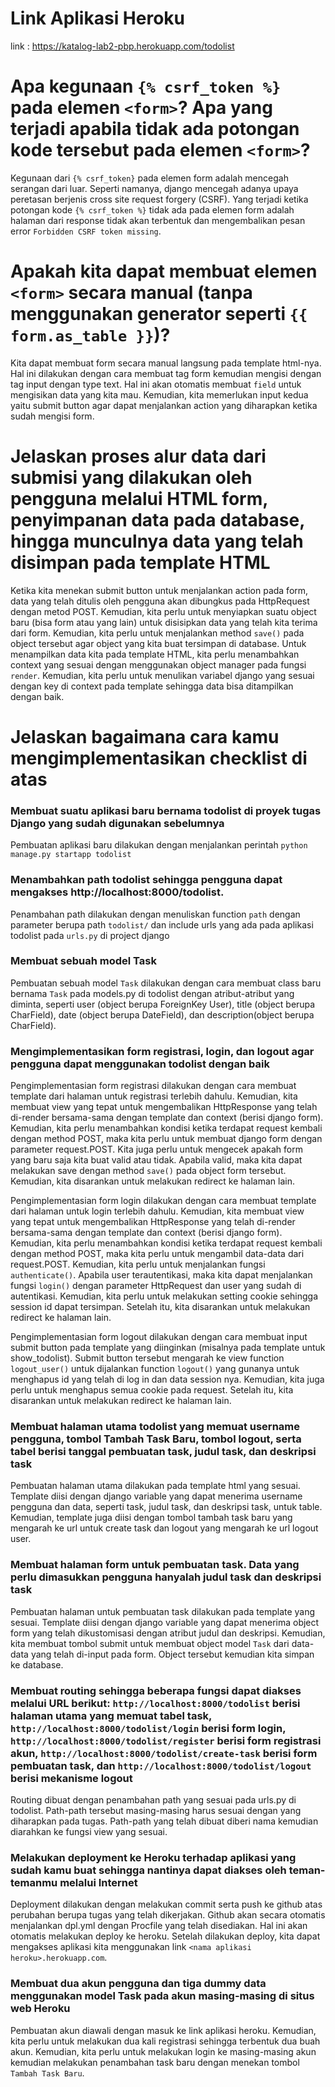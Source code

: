 # Link Aplikasi Heroku
link : https://katalog-lab2-pbp.herokuapp.com/todolist

# Apa kegunaan ```{% csrf_token %}``` pada elemen ```<form>```? Apa yang terjadi apabila tidak ada potongan kode tersebut pada elemen ```<form>```?
Kegunaan dari ```{% csrf_token}``` pada elemen form adalah mencegah serangan dari luar. Seperti namanya, django mencegah adanya upaya peretasan berjenis cross site request forgery (CSRF). Yang terjadi ketika potongan kode ```{% csrf_token %}``` tidak ada pada elemen form adalah halaman dari response tidak akan terbentuk dan mengembalikan pesan error ```Forbidden CSRF token missing```.

# Apakah kita dapat membuat elemen ```<form>``` secara manual (tanpa menggunakan generator seperti ```{{ form.as_table }}```)?
Kita dapat membuat form secara manual langsung pada template html-nya. Hal ini dilakukan dengan cara membuat tag form kemudian mengisi dengan tag input dengan type text. Hal ini akan otomatis membuat ```field``` untuk mengisikan data yang kita mau. Kemudian, kita memerlukan input kedua yaitu submit button agar dapat menjalankan action yang diharapkan ketika sudah mengisi form.

# Jelaskan proses alur data dari submisi yang dilakukan oleh pengguna melalui HTML form, penyimpanan data pada database, hingga munculnya data yang telah disimpan pada template HTML
Ketika kita menekan submit button untuk menjalankan action pada form, data yang telah ditulis oleh pengguna akan dibungkus pada HttpRequest dengan metod POST. Kemudian, kita perlu untuk menyiapkan suatu object baru (bisa form atau yang lain) untuk disisipkan data yang telah kita terima dari form. Kemudian, kita perlu untuk menjalankan method ```save()``` pada object tersebut agar object yang kita buat tersimpan di database. Untuk menampilkan data kita pada template HTML, kita perlu menambahkan context yang sesuai dengan menggunakan object manager pada fungsi ```render```. Kemudian, kita perlu untuk menulikan variabel django yang sesuai dengan key di context pada template sehingga data bisa ditampilkan dengan baik.

# Jelaskan bagaimana cara kamu mengimplementasikan checklist di atas
### Membuat suatu aplikasi baru bernama todolist di proyek tugas Django yang sudah digunakan sebelumnya
Pembuatan aplikasi baru dilakukan dengan menjalankan perintah ```python manage.py startapp todolist```

### Menambahkan path todolist sehingga pengguna dapat mengakses http://localhost:8000/todolist.
Penambahan path dilakukan dengan menuliskan function ```path``` dengan parameter berupa path ```todolist/``` dan include urls yang ada pada aplikasi todolist pada ```urls.py``` di project django

### Membuat sebuah model Task
Pembuatan sebuah model ```Task``` dilakukan dengan cara membuat class baru bernama ```Task``` pada models.py di todolist dengan atribut-atribut yang diminta, seperti user (object berupa ForeignKey User), title (object berupa CharField), date (object berupa DateField), dan description(object berupa CharField).

### Mengimplementasikan form registrasi, login, dan logout agar pengguna dapat menggunakan todolist dengan baik
Pengimplementasian form registrasi dilakukan dengan cara membuat template dari halaman untuk registrasi terlebih dahulu. Kemudian, kita membuat view yang tepat untuk mengembalikan HttpResponse yang telah di-render bersama-sama dengan template dan context (berisi django form). Kemudian, kita perlu menambahkan kondisi ketika terdapat request kembali dengan method POST, maka kita perlu untuk membuat django form dengan parameter request.POST. Kita juga perlu untuk mengecek apakah form yang baru saja kita buat valid atau tidak. Apabila valid, maka kita dapat melakukan save dengan method ```save()``` pada object form tersebut. Kemudian, kita disarankan untuk melakukan redirect ke halaman lain.

Pengimplementasian form login dilakukan dengan cara membuat template dari halaman untuk login terlebih dahulu. Kemudian, kita membuat view yang tepat untuk mengembalikan HttpResponse yang telah di-render bersama-sama dengan template dan context (berisi django form). Kemudian, kita perlu menambahkan kondisi ketika terdapat request kembali dengan method POST, maka kita perlu untuk mengambil data-data dari request.POST. Kemudian, kita perlu untuk menjalankan fungsi ```authenticate()```. Apabila user terautentikasi, maka kita dapat menjalankan fungsi ```login()``` dengan parameter HttpRequest dan user yang sudah di autentikasi. Kemudian, kita perlu untuk melakukan setting cookie sehingga session id dapat tersimpan. Setelah itu, kita disarankan untuk melakukan redirect ke halaman lain.

Pengimplementasian form logout dilakukan dengan cara membuat input submit button pada template yang diinginkan (misalnya pada template untuk show_todolist). Submit button tersebut mengarah ke view function ```logout_user()``` untuk dijalankan function ```logout()``` yang gunanya untuk menghapus id yang telah di log in dan data session nya. Kemudian, kita juga perlu untuk menghapus semua cookie pada request. Setelah itu, kita disarankan untuk melakukan redirect ke halaman lain.

### Membuat halaman utama todolist yang memuat username pengguna, tombol Tambah Task Baru, tombol logout, serta tabel berisi tanggal pembuatan task, judul task, dan deskripsi task
Pembuatan halaman utama dilakukan pada template html yang sesuai. Template diisi dengan django variable yang dapat menerima username pengguna dan data, seperti task, judul task, dan deskripsi task, untuk table. Kemudian, template juga diisi dengan tombol tambah task baru yang mengarah ke url untuk create task dan logout yang mengarah ke url logout user. 

### Membuat halaman form untuk pembuatan task. Data yang perlu dimasukkan pengguna hanyalah judul task dan deskripsi task
Pembuatan halaman untuk pembuatan task dilakukan pada template yang sesuai. Template diisi dengan django variable yang dapat menerima object form yang telah dikustomisasi dengan atribut judul dan deskripsi. Kemudian, kita membuat tombol submit untuk membuat object model ```Task``` dari data-data yang telah di-input pada form. Object tersebut kemudian kita simpan ke database.

### Membuat routing sehingga beberapa fungsi dapat diakses melalui URL berikut: ```http://localhost:8000/todolist``` berisi halaman utama yang memuat tabel task, ```http://localhost:8000/todolist/login``` berisi form login, ```http://localhost:8000/todolist/register``` berisi form registrasi akun, ```http://localhost:8000/todolist/create-task``` berisi form pembuatan task, dan ```http://localhost:8000/todolist/logout``` berisi mekanisme logout
Routing dibuat dengan penambahan path yang sesuai pada urls.py di todolist. Path-path tersebut masing-masing harus sesuai dengan yang diharapkan pada tugas. Path-path yang telah dibuat diberi nama kemudian diarahkan ke fungsi view yang sesuai.

### Melakukan deployment ke Heroku terhadap aplikasi yang sudah kamu buat sehingga nantinya dapat diakses oleh teman-temanmu melalui Internet
Deployment dilakukan dengan melakukan commit serta push ke github atas perubahan berupa tugas yang telah dikerjakan. Github akan secara otomatis menjalankan dpl.yml dengan Procfile yang telah disediakan. Hal ini akan otomatis melakukan deploy ke heroku. Setelah dilakukan deploy, kita dapat mengakses aplikasi kita menggunakan link ```<nama aplikasi heroku>.herokuapp.com```.

### Membuat dua akun pengguna dan tiga dummy data menggunakan model Task pada akun masing-masing di situs web Heroku
Pembuatan akun diawali dengan masuk ke link aplikasi heroku. Kemudian, kita perlu untuk melakukan dua kali registrasi sehingga terbentuk dua buah akun. Kemudian, kita perlu untuk melakukan login ke masing-masing akun kemudian melakukan penambahan task baru dengan menekan tombol ```Tambah Task Baru```.









